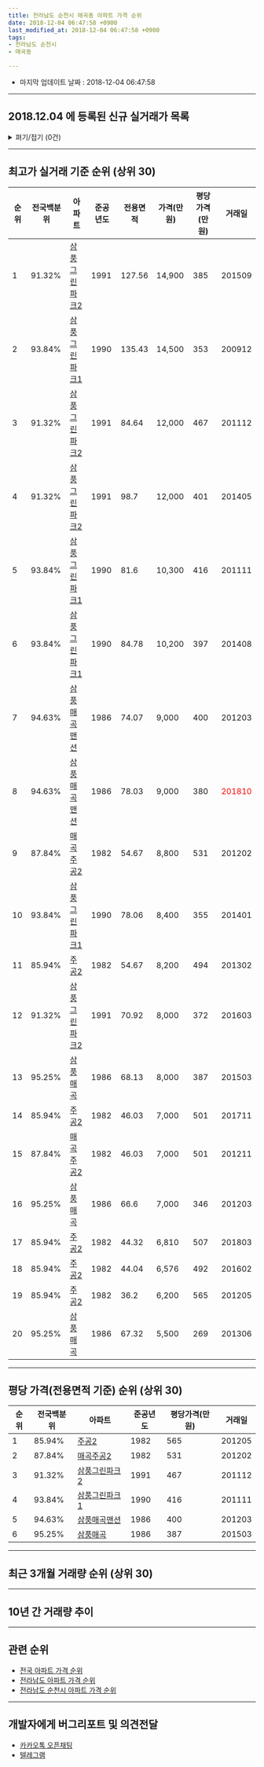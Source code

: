```yaml
---
title: 전라남도 순천시 매곡동 아파트 가격 순위
date: 2018-12-04 06:47:58 +0900
last_modified_at: 2018-12-04 06:47:58 +0900
tags:
- 전라남도 순천시
- 매곡동

---
```


* 마지막 업데이트 날짜 : 2018-12-04 06:47:58

---

## 2018.12.04 에 등록된 신규 실거래가 목록

<details>
<summary>펴기/접기 (0건)</summary>
<div markdown="1">

|아파트|전국백분위|준공년도|전용면적|가격(만원)|평당가격(만원)|거래일|
|---|---|---|---|---|---|---|
|없음|||||||


</div>
</details>

---

## 최고가 실거래 기준 순위 (상위 30)


|순위|전국백분위|아파트|준공년도|전용면적|가격(만원)|평당가격(만원)|거래일|
|---|---|---|---|---|---|---|---|
|1|91.32%|[삼풍그린파크2](https://search.naver.com/search.naver?query=%EC%A0%84%EB%9D%BC%EB%82%A8%EB%8F%84+%EC%88%9C%EC%B2%9C%EC%8B%9C+%EB%A7%A4%EA%B3%A1%EB%8F%99+%EC%82%BC%ED%92%8D%EA%B7%B8%EB%A6%B0%ED%8C%8C%ED%81%AC2)|1991|127.56|14,900|385|201509|
|2|93.84%|[삼풍그린파크1](https://search.naver.com/search.naver?query=%EC%A0%84%EB%9D%BC%EB%82%A8%EB%8F%84+%EC%88%9C%EC%B2%9C%EC%8B%9C+%EB%A7%A4%EA%B3%A1%EB%8F%99+%EC%82%BC%ED%92%8D%EA%B7%B8%EB%A6%B0%ED%8C%8C%ED%81%AC1)|1990|135.43|14,500|353|200912|
|3|91.32%|[삼풍그린파크2](https://search.naver.com/search.naver?query=%EC%A0%84%EB%9D%BC%EB%82%A8%EB%8F%84+%EC%88%9C%EC%B2%9C%EC%8B%9C+%EB%A7%A4%EA%B3%A1%EB%8F%99+%EC%82%BC%ED%92%8D%EA%B7%B8%EB%A6%B0%ED%8C%8C%ED%81%AC2)|1991|84.64|12,000|467|201112|
|4|91.32%|[삼풍그린파크2](https://search.naver.com/search.naver?query=%EC%A0%84%EB%9D%BC%EB%82%A8%EB%8F%84+%EC%88%9C%EC%B2%9C%EC%8B%9C+%EB%A7%A4%EA%B3%A1%EB%8F%99+%EC%82%BC%ED%92%8D%EA%B7%B8%EB%A6%B0%ED%8C%8C%ED%81%AC2)|1991|98.7|12,000|401|201405|
|5|93.84%|[삼풍그린파크1](https://search.naver.com/search.naver?query=%EC%A0%84%EB%9D%BC%EB%82%A8%EB%8F%84+%EC%88%9C%EC%B2%9C%EC%8B%9C+%EB%A7%A4%EA%B3%A1%EB%8F%99+%EC%82%BC%ED%92%8D%EA%B7%B8%EB%A6%B0%ED%8C%8C%ED%81%AC1)|1990|81.6|10,300|416|201111|
|6|93.84%|[삼풍그린파크1](https://search.naver.com/search.naver?query=%EC%A0%84%EB%9D%BC%EB%82%A8%EB%8F%84+%EC%88%9C%EC%B2%9C%EC%8B%9C+%EB%A7%A4%EA%B3%A1%EB%8F%99+%EC%82%BC%ED%92%8D%EA%B7%B8%EB%A6%B0%ED%8C%8C%ED%81%AC1)|1990|84.78|10,200|397|201408|
|7|94.63%|[삼풍매곡맨션](https://search.naver.com/search.naver?query=%EC%A0%84%EB%9D%BC%EB%82%A8%EB%8F%84+%EC%88%9C%EC%B2%9C%EC%8B%9C+%EB%A7%A4%EA%B3%A1%EB%8F%99+%EC%82%BC%ED%92%8D%EB%A7%A4%EA%B3%A1%EB%A7%A8%EC%85%98)|1986|74.07|9,000|400|201203|
|8|94.63%|[삼풍매곡맨션](https://search.naver.com/search.naver?query=%EC%A0%84%EB%9D%BC%EB%82%A8%EB%8F%84+%EC%88%9C%EC%B2%9C%EC%8B%9C+%EB%A7%A4%EA%B3%A1%EB%8F%99+%EC%82%BC%ED%92%8D%EB%A7%A4%EA%B3%A1%EB%A7%A8%EC%85%98)|1986|78.03|9,000|380|<span style="color:red">201810</span>|
|9|87.84%|[매곡주공2](https://search.naver.com/search.naver?query=%EC%A0%84%EB%9D%BC%EB%82%A8%EB%8F%84+%EC%88%9C%EC%B2%9C%EC%8B%9C+%EB%A7%A4%EA%B3%A1%EB%8F%99+%EB%A7%A4%EA%B3%A1%EC%A3%BC%EA%B3%B52)|1982|54.67|8,800|531|201202|
|10|93.84%|[삼풍그린파크1](https://search.naver.com/search.naver?query=%EC%A0%84%EB%9D%BC%EB%82%A8%EB%8F%84+%EC%88%9C%EC%B2%9C%EC%8B%9C+%EB%A7%A4%EA%B3%A1%EB%8F%99+%EC%82%BC%ED%92%8D%EA%B7%B8%EB%A6%B0%ED%8C%8C%ED%81%AC1)|1990|78.06|8,400|355|201401|
|11|85.94%|[주공2](https://search.naver.com/search.naver?query=%EC%A0%84%EB%9D%BC%EB%82%A8%EB%8F%84+%EC%88%9C%EC%B2%9C%EC%8B%9C+%EB%A7%A4%EA%B3%A1%EB%8F%99+%EC%A3%BC%EA%B3%B52)|1982|54.67|8,200|494|201302|
|12|91.32%|[삼풍그린파크2](https://search.naver.com/search.naver?query=%EC%A0%84%EB%9D%BC%EB%82%A8%EB%8F%84+%EC%88%9C%EC%B2%9C%EC%8B%9C+%EB%A7%A4%EA%B3%A1%EB%8F%99+%EC%82%BC%ED%92%8D%EA%B7%B8%EB%A6%B0%ED%8C%8C%ED%81%AC2)|1991|70.92|8,000|372|201603|
|13|95.25%|[삼풍매곡](https://search.naver.com/search.naver?query=%EC%A0%84%EB%9D%BC%EB%82%A8%EB%8F%84+%EC%88%9C%EC%B2%9C%EC%8B%9C+%EB%A7%A4%EA%B3%A1%EB%8F%99+%EC%82%BC%ED%92%8D%EB%A7%A4%EA%B3%A1)|1986|68.13|8,000|387|201503|
|14|85.94%|[주공2](https://search.naver.com/search.naver?query=%EC%A0%84%EB%9D%BC%EB%82%A8%EB%8F%84+%EC%88%9C%EC%B2%9C%EC%8B%9C+%EB%A7%A4%EA%B3%A1%EB%8F%99+%EC%A3%BC%EA%B3%B52)|1982|46.03|7,000|501|201711|
|15|87.84%|[매곡주공2](https://search.naver.com/search.naver?query=%EC%A0%84%EB%9D%BC%EB%82%A8%EB%8F%84+%EC%88%9C%EC%B2%9C%EC%8B%9C+%EB%A7%A4%EA%B3%A1%EB%8F%99+%EB%A7%A4%EA%B3%A1%EC%A3%BC%EA%B3%B52)|1982|46.03|7,000|501|201211|
|16|95.25%|[삼풍매곡](https://search.naver.com/search.naver?query=%EC%A0%84%EB%9D%BC%EB%82%A8%EB%8F%84+%EC%88%9C%EC%B2%9C%EC%8B%9C+%EB%A7%A4%EA%B3%A1%EB%8F%99+%EC%82%BC%ED%92%8D%EB%A7%A4%EA%B3%A1)|1986|66.6|7,000|346|201203|
|17|85.94%|[주공2](https://search.naver.com/search.naver?query=%EC%A0%84%EB%9D%BC%EB%82%A8%EB%8F%84+%EC%88%9C%EC%B2%9C%EC%8B%9C+%EB%A7%A4%EA%B3%A1%EB%8F%99+%EC%A3%BC%EA%B3%B52)|1982|44.32|6,810|507|201803|
|18|85.94%|[주공2](https://search.naver.com/search.naver?query=%EC%A0%84%EB%9D%BC%EB%82%A8%EB%8F%84+%EC%88%9C%EC%B2%9C%EC%8B%9C+%EB%A7%A4%EA%B3%A1%EB%8F%99+%EC%A3%BC%EA%B3%B52)|1982|44.04|6,576|492|201602|
|19|85.94%|[주공2](https://search.naver.com/search.naver?query=%EC%A0%84%EB%9D%BC%EB%82%A8%EB%8F%84+%EC%88%9C%EC%B2%9C%EC%8B%9C+%EB%A7%A4%EA%B3%A1%EB%8F%99+%EC%A3%BC%EA%B3%B52)|1982|36.2|6,200|565|201205|
|20|95.25%|[삼풍매곡](https://search.naver.com/search.naver?query=%EC%A0%84%EB%9D%BC%EB%82%A8%EB%8F%84+%EC%88%9C%EC%B2%9C%EC%8B%9C+%EB%A7%A4%EA%B3%A1%EB%8F%99+%EC%82%BC%ED%92%8D%EB%A7%A4%EA%B3%A1)|1986|67.32|5,500|269|201306|


---

## 평당 가격(전용면적 기준) 순위 (상위 30)


|순위|전국백분위|아파트|준공년도|평당가격(만원)|거래일|
|---|---|---|---|---|---|
|1|85.94%|[주공2](https://search.naver.com/search.naver?query=%EC%A0%84%EB%9D%BC%EB%82%A8%EB%8F%84+%EC%88%9C%EC%B2%9C%EC%8B%9C+%EB%A7%A4%EA%B3%A1%EB%8F%99+%EC%A3%BC%EA%B3%B52)|1982|565|201205|
|2|87.84%|[매곡주공2](https://search.naver.com/search.naver?query=%EC%A0%84%EB%9D%BC%EB%82%A8%EB%8F%84+%EC%88%9C%EC%B2%9C%EC%8B%9C+%EB%A7%A4%EA%B3%A1%EB%8F%99+%EB%A7%A4%EA%B3%A1%EC%A3%BC%EA%B3%B52)|1982|531|201202|
|3|91.32%|[삼풍그린파크2](https://search.naver.com/search.naver?query=%EC%A0%84%EB%9D%BC%EB%82%A8%EB%8F%84+%EC%88%9C%EC%B2%9C%EC%8B%9C+%EB%A7%A4%EA%B3%A1%EB%8F%99+%EC%82%BC%ED%92%8D%EA%B7%B8%EB%A6%B0%ED%8C%8C%ED%81%AC2)|1991|467|201112|
|4|93.84%|[삼풍그린파크1](https://search.naver.com/search.naver?query=%EC%A0%84%EB%9D%BC%EB%82%A8%EB%8F%84+%EC%88%9C%EC%B2%9C%EC%8B%9C+%EB%A7%A4%EA%B3%A1%EB%8F%99+%EC%82%BC%ED%92%8D%EA%B7%B8%EB%A6%B0%ED%8C%8C%ED%81%AC1)|1990|416|201111|
|5|94.63%|[삼풍매곡맨션](https://search.naver.com/search.naver?query=%EC%A0%84%EB%9D%BC%EB%82%A8%EB%8F%84+%EC%88%9C%EC%B2%9C%EC%8B%9C+%EB%A7%A4%EA%B3%A1%EB%8F%99+%EC%82%BC%ED%92%8D%EB%A7%A4%EA%B3%A1%EB%A7%A8%EC%85%98)|1986|400|201203|
|6|95.25%|[삼풍매곡](https://search.naver.com/search.naver?query=%EC%A0%84%EB%9D%BC%EB%82%A8%EB%8F%84+%EC%88%9C%EC%B2%9C%EC%8B%9C+%EB%A7%A4%EA%B3%A1%EB%8F%99+%EC%82%BC%ED%92%8D%EB%A7%A4%EA%B3%A1)|1986|387|201503|


---

## 최근 3개월 거래량 순위 (상위 30)


<div style="width:100%;">
    <canvas id="deal_count_ranking" height="250"></canvas>
</div>


<script>
new Chart(document.getElementById("deal_count_ranking"), {
    type: 'horizontalBar',
    data: {
        labels: ['주공2', '매곡주공2', '삼풍매곡맨션', '삼풍매곡'],
        datasets: [{
            label: '실거래 수',
            data: [3, 2, 1, 1],
            borderColor: "rgba(255, 0, 128, 1)",
            backgroundColor: "rgba(255, 0, 128, 0.5)",
            fill: false,
        }]
    },
    options: {
        responsive: true,
        title: {
            display: true,
            text: '최근 3개월 거래량 순위'
        },
        tooltips: {
            mode: 'index',
            intersect: false,
            callbacks: {
                title: function(tooltipItems, data) {
                    return "실거래 수:";
                },
                label: function(tooltipItem, data) {
                    return data.labels[tooltipItem.index] + ": " + tooltipItem.xLabel;
                }
            }
        },
        hover: {
            mode: 'nearest',
            intersect: true
        },
        scales: {
            xAxes: [{
                display: true,
                scaleLabel: {
                    display: true,
                    labelString: '실거래 수'
                },
                ticks: {
                    suggestedMin: 0,
                }
            }],
            yAxes: [{
                display: true,
                ticks: {
                    autoSkip: false,
                    callback: function(value, index, values) {
                        if (value.length > 15)
                            return value.substr(0, 13) + "...";
                        else
                            return value;
                    }
                },
                scaleLabel: {
                    display: false,
                }
            }]
        }
    }
});

</script>


---

## 10년 간 거래량 추이


<div style="width:100%;">
    <canvas id="deal_progress" height="250"></canvas>
</div>

<script>
new Chart(document.getElementById("deal_progress"), {
    type: 'line',
    data: {
        labels: ['200812','200901','200902','200903','200904','200905','200906','200907','200908','200909','200910','200911','200912','201001','201002','201003','201004','201005','201006','201007','201008','201009','201010','201011','201012','201101','201102','201103','201104','201105','201106','201107','201108','201109','201110','201111','201112','201201','201202','201203','201204','201205','201206','201207','201208','201209','201210','201211','201212','201301','201302','201303','201304','201305','201306','201307','201308','201309','201310','201311','201312','201401','201402','201403','201404','201405','201406','201407','201408','201409','201410','201411','201412','201501','201502','201503','201504','201505','201506','201507','201508','201509','201510','201511','201512','201601','201602','201603','201604','201605','201606','201607','201608','201609','201610','201611','201612','201701','201702','201703','201704','201705','201706','201707','201708','201709','201710','201711','201712','201801','201802','201803','201804','201805','201806','201807','201808','201809','201810','201811','201812'],
        datasets: [{
            label: '실거래 수',
            pointRadius: 1,
            data: [1, 1, 1, 2, 1, 0, 3, 3, 4, 3, 1, 7, 7, 2, 0, 1, 3, 3, 2, 2, 1, 4, 1, 1, 5, 0, 4, 4, 9, 0, 0, 2, 4, 4, 4, 2, 2, 4, 4, 4, 3, 5, 1, 3, 2, 2, 6, 2, 4, 2, 2, 1, 2, 2, 3, 1, 1, 4, 3, 3, 2, 5, 4, 3, 0, 2, 2, 0, 3, 2, 6, 6, 1, 4, 3, 4, 3, 0, 3, 2, 4, 2, 1, 2, 20, 4, 13, 6, 2, 3, 5, 18, 0, 6, 1, 2, 4, 2, 8, 7, 6, 8, 7, 5, 8, 3, 1, 8, 2, 9, 3, 15, 8, 2, 2, 2, 3, 4, 4, 3, 0],
            borderColor: "rgba(255, 201, 14, 1)",
            backgroundColor: "rgba(255, 201, 14, 0.5)",
            fill: true,
        }]
    },
    options: {
        responsive: true,
        title: {
            display: true,
            text: '10년간 거래량 추이'
        },
        tooltips: {
            mode: 'index',
            intersect: false,
        },
        hover: {
            mode: 'nearest',
            intersect: true
        },
        scales: {
            xAxes: [{
                display: true,
                scaleLabel: {
                    display: true,
                    labelString: '년/월'
                }
            }],
            yAxes: [{
                display: true,
                ticks: {
                    suggestedMin: 0,
                },
                scaleLabel: {
                    display: true,
                    labelString: '실거래 수'
                }
            }]
        }
    }
});

</script>


---

## 관련 순위

- [전국 아파트 가격 순위](https://inasie.github.io/apt-ranking/전국)
- [전라남도 아파트 가격 순위](https://inasie.github.io/apt-ranking/전라남도)
- [전라남도 순천시 아파트 가격 순위](https://inasie.github.io/apt-ranking/전라남도-순천시)


---

## 개발자에게 버그리포트 및 의견전달

- [카카오톡 오픈채팅](https://open.kakao.com/o/gLJUAP4)
- [텔레그램](https://t.me/inasie)

